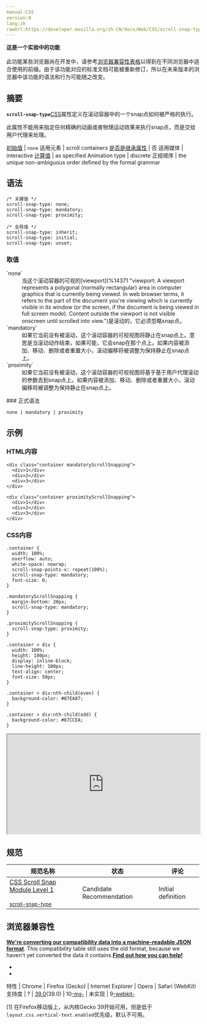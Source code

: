 ```yaml
---
manual:CSS
version:0
lang:zh
rawUrl:https://developer.mozilla.org/zh-CN/docs/Web/CSS/scroll-snap-type#Browser_compatibility
---
```






**这是一个实验中的功能**<br></br>此功能某些浏览器尚在开发中，请参考[浏览器兼容性表格](%31959 "")以得到在不同浏览器中适合使用的前缀。由于该功能对应的标准文档可能被重新修订，所以在未来版本的浏览器中该功能的语法和行为可能随之改变。




## 摘要<a name="摘要"></a>


**`scroll-snap-type`**[CSS](%427 "CSS")属性定义在滚动容器中的一个snap点如何被严格的执行。



此属性不能用来指定任何精确的动画或者物理运动效果来执行snap点，而是交给用户代理来处理。


[初始值](%28302 "") | `none` 
适用元素 | scroll containers 
[是否是继承属性](%28299 "") | 否 
适用媒体 | interactive 
[计算值](%28304 "") | as specified 
Animation type | discrete 
正规顺序 | the unique non-ambiguous order defined by the formal grammar 



## 语法<a name="语法"></a>

```
/* 关键值 */
scroll-snap-type: none;
scroll-snap-type: mandatory;
scroll-snap-type: proximity;

/* 全局值 */
scroll-snap-type: inherit;
scroll-snap-type: initial;
scroll-snap-type: unset;
```

### 取值<a name="取值"></a>
<dl><dt id=''>`none`</dt><dd>当这个滚动容器的可视的[viewport](%14371 "viewport: A viewport represents a polygonal (normally rectangular) area in computer graphics that is currently being viewed. In web browser terms, it refers to the part of the document you're viewing which is currently visible in its window (or the screen, if the document is being viewed in full screen mode). Content outside the viewport is not visible onscreen until scrolled into view.")是滚动的，它必须忽略snap点。</dd><dt id=''>`mandatory`</dt><dd>如果它当前没有被滚动，这个滚动容器的可视视图将静止在snap点上。意思是当滚动动作结束，如果可能，它会snap在那个点上。如果内容被添加、移动、删除或者重置大小，滚动偏移将被调整为保持静止在snap点上。</dd><dt id=''>`proximity`</dt><dd>如果它当前没有被滚动，这个滚动容器的可视视图将基于基于用户代理滚动的参数去到snap点上。如果内容被添加、移动、删除或者重置大小，滚动偏移将被调整为保持静止在snap点上。</dd></dl>
### 正式语法<a name="正式语法"></a>

```
none | mandatory | proximity
```

## 示例<a name="Example"></a>

### HTML内容<a name="HTML内容"></a>

```
<div class="container mandatoryScrollSnapping">
  <div>1</div>
  <div>2</div>
  <div>3</div>
</div>

<div class="container proximityScrollSnapping">
  <div>1</div>
  <div>2</div>
  <div>3</div>
</div>
```

### CSS内容<a name="CSS内容"></a>

```
.container {
  width: 100%;
  overflow: auto;
  white-space: nowrap;
  scroll-snap-points-x: repeat(100%);
  scroll-snap-type: mandatory;
  font-size: 0;
}

.mandatoryScrollSnapping {
  margin-bottom: 20px;
  scroll-snap-type: mandatory;
}

.proximityScrollSnapping {
  scroll-snap-type: proximity;
}

.container > div {
  width: 100%;
  height: 100px;
  display: inline-block;
  line-height: 100px;
  text-align: center;
  font-size: 50px;
}

.container > div:nth-child(even) {
  background-color: #87EA87;
}

.container > div:nth-child(odd) {
  background-color: #87CCEA;
}
```


<iframe src='https://mdn.mozillademos.org/zh-CN/docs/Web/CSS/scroll-snap-type$samples/Example?revision=966405' width='100%' height='260'></iframe>



## 规范<a name="规范"></a>

规范名称 | 状态 | 评论 
 ---  |  ---  |  ---  | 
[CSS Scroll Snap Module Level 1<br></br><small>scroll-snap-type</small>](%31960 "") | Candidate Recommendation | Initial definition 


## 浏览器兼容性<a name="浏览器兼容性"></a>


**[We&#39;re converting our compatibility data into a machine-readable JSON format](%3344 "")**. This compatibility table still uses the old format, because we haven&#39;t yet converted the data it contains.**[Find out how you can help!](%3392 "")**


* 
* 

特性 | Chrome | Firefox (Gecko) | Internet Explorer | Opera | Safari (WebKit) 
支持度 | ? | [39.0](%4316 "Released on 2015-06-30.")(39.0) | 10[-ms-](%3568 "The name of this feature is prefixed with '-ms-' as this browser considers it experimental") | 未实现 | 9[-webkit-](%3568 "The name of this feature is prefixed with '-webkit-' as this browser considers it experimental") 





[1] 在Firefox移动版上，从内核Gecko 39开始可用，但是低于`layout.css.vertical-text.enabled`优先级，默认不可用。




